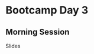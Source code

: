 # Bootcamp Day 3

## Morning Session

Slides

<!--
## Mini Projects

[Calculate Assembly Metrics](../assignments/bootcamp/miniproject-assembly-metrics/assignment/index.md)

[Measure Codon Usage](../assignments/bootcamp/miniproject-codon-usage/assignment/index.md)

## Daily Reflection

Please fill out [this survey](https://forms.gle/PLeHe8sqe2UCqeM79) today at the end of class. 
-->
